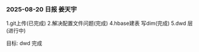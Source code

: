 ### 2025-08-20 日报 姜天宇

1.git上传(已完成)
2.解决配置文件问题(完成)
4.hbase建表 写dim(完成)
5.dwd 层 (进行中)


 目标:
 dwd 完成


 